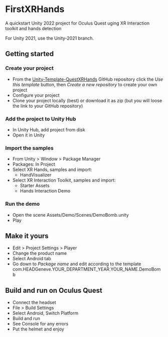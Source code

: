 # FirstXRHands

A quickstart Unity 2022 project for Oculus Quest uging XR Interaction toolkit and hands detection

For Unity 2021, use the Unity-2021 branch.

## Getting started

### Create your project

* From the [Unity-Template-QuestXRHands](https://github.com/prossel/Unity-Template-QuestXRHands) GitHub repository click the *Use this template* button, then *Create a new repository* to create your own project
* Configure your project
* Clone your project locally (best) or download it as zip (but you will loose the link to your GitHub repository)

### Add the project to Unity Hub

* In Unity Hub, add project from disk
* Open it in Unity

### Import the samples

* From Unity > Window > Package Manager
* Packages: In Project
* Select XR Hands, samples and import:
  * HandVisualizer
* Select XR Interaction Toolkit, samples and import:
  * Starter Assets
  * Hands Interaction Demo

### Run the demo

* Open the scene Assets/Demo/Scenes/DemoBomb.unity
* Play

## Make it yours

* Edit > Project Settings > Player
* Change the product name
* Select Android tab
* Go down to *Package name* and edit according to the template
  com.HEADGeneve.YOUR_DEPARTMENT_YEAR.YOUR_NAME.DemoBomb

## Build and run on Oculus Quest

* Connect the headset
* File > Build Settings
* Select Android, Switch Platform
* Build and run
* See Console for any errors
* Put the helmet and enjoy
